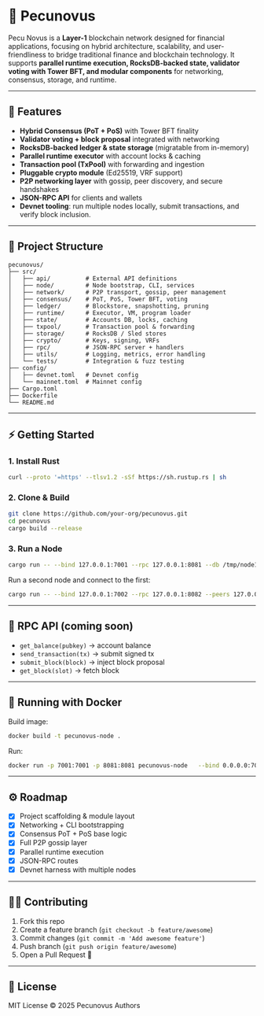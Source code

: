 # 📖 Pecunovus

Pecu Novus is a **Layer-1** blockchain network designed for financial applications, focusing on hybrid architecture, scalability, and user-friendliness to bridge traditional finance and blockchain technology.
It supports **parallel runtime execution, RocksDB-backed state, validator voting with Tower BFT, and modular components** for networking, consensus, storage, and runtime.

---

## 🚀 Features

- **Hybrid Consensus (PoT + PoS)** with Tower BFT finality  
- **Validator voting + block proposal** integrated with networking  
- **RocksDB-backed ledger & state storage** (migratable from in-memory)  
- **Parallel runtime executor** with account locks & caching  
- **Transaction pool (TxPool)** with forwarding and ingestion  
- **Pluggable crypto module** (Ed25519, VRF support)  
- **P2P networking layer** with gossip, peer discovery, and secure handshakes  
- **JSON-RPC API** for clients and wallets  
- **Devnet tooling**: run multiple nodes locally, submit transactions, and verify block inclusion.

---

## 📂 Project Structure

```
pecunovus/
├── src/
│   ├── api/          # External API definitions
│   ├── node/         # Node bootstrap, CLI, services
│   ├── network/      # P2P transport, gossip, peer management
│   ├── consensus/    # PoT, PoS, Tower BFT, voting
│   ├── ledger/       # Blockstore, snapshotting, pruning
│   ├── runtime/      # Executor, VM, program loader
│   ├── state/        # Accounts DB, locks, caching
│   ├── txpool/       # Transaction pool & forwarding
│   ├── storage/      # RocksDB / Sled stores
│   ├── crypto/       # Keys, signing, VRFs
│   ├── rpc/          # JSON-RPC server + handlers
│   ├── utils/        # Logging, metrics, error handling
│   └── tests/        # Integration & fuzz testing
├── config/
│   ├── devnet.toml   # Devnet config
│   └── mainnet.toml  # Mainnet config
├── Cargo.toml
├── Dockerfile
└── README.md
```

---

## ⚡ Getting Started

### 1. Install Rust
```bash
curl --proto '=https' --tlsv1.2 -sSf https://sh.rustup.rs | sh
```

### 2. Clone & Build
```bash
git clone https://github.com/your-org/pecunovus.git
cd pecunovus
cargo build --release
```

### 3. Run a Node
```bash
cargo run -- --bind 127.0.0.1:7001 --rpc 127.0.0.1:8081 --db /tmp/node1
```

Run a second node and connect to the first:
```bash
cargo run -- --bind 127.0.0.1:7002 --rpc 127.0.0.1:8082 --peers 127.0.0.1:7001 --db /tmp/node2
```

---

## 🧩 RPC API (coming soon)

- `get_balance(pubkey)` → account balance  
- `send_transaction(tx)` → submit signed tx  
- `submit_block(block)` → inject block proposal  
- `get_block(slot)` → fetch block  

---

## 🐳 Running with Docker

Build image:
```bash
docker build -t pecunovus-node .
```

Run:
```bash
docker run -p 7001:7001 -p 8081:8081 pecunovus-node   --bind 0.0.0.0:7001 --rpc 0.0.0.0:8081 --db /data/db
```

---

## ⚙️ Roadmap

- [x] Project scaffolding & module layout  
- [x] Networking + CLI bootstrapping  
- [x] Consensus PoT + PoS base logic  
- [x] Full P2P gossip layer  
- [x] Parallel runtime execution  
- [x] JSON-RPC routes  
- [x] Devnet harness with multiple nodes  

---

## 👩‍💻 Contributing

1. Fork this repo  
2. Create a feature branch (`git checkout -b feature/awesome`)  
3. Commit changes (`git commit -m 'Add awesome feature'`)  
4. Push branch (`git push origin feature/awesome`)  
5. Open a Pull Request 🎉  

---

## 📜 License

MIT License © 2025 Pecunovus Authors
